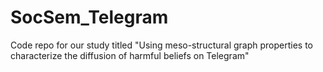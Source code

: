 # SocSem_Telegram
Code repo for our study titled "Using meso-structural graph properties to characterize the diffusion of harmful beliefs on Telegram"
